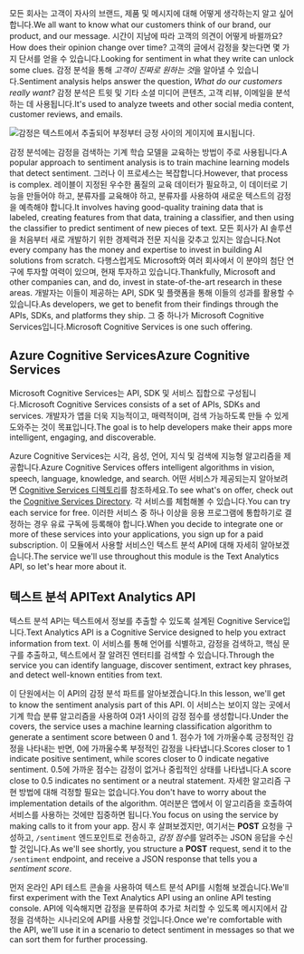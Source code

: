 <span data-ttu-id="09f5b-101">모든 회사는 고객이 자사의 브랜드, 제품 및 메시지에 대해 어떻게 생각하는지 알고 싶어 합니다.</span><span class="sxs-lookup"><span data-stu-id="09f5b-101">We all want to know what our customers think of our brand, our product, and our message.</span></span> <span data-ttu-id="09f5b-102">시간이 지남에 따라 고객의 의견이 어떻게 바뀔까요?</span><span class="sxs-lookup"><span data-stu-id="09f5b-102">How does their opinion change over time?</span></span> <span data-ttu-id="09f5b-103">고객의 글에서 감정을 찾는다면 몇 가지 단서를 얻을 수 있습니다.</span><span class="sxs-lookup"><span data-stu-id="09f5b-103">Looking for sentiment in what they write can unlock some clues.</span></span> <span data-ttu-id="09f5b-104">감정 분석을 통해 *고객이 진짜로 원하는 것*을 알아낼 수 있습니다.</span><span class="sxs-lookup"><span data-stu-id="09f5b-104">Sentiment analysis helps answer the question, *What do our customers really want?*</span></span> <span data-ttu-id="09f5b-105">감정 분석은 트윗 및 기타 소셜 미디어 콘텐츠, 고객 리뷰, 이메일을 분석하는 데 사용됩니다.</span><span class="sxs-lookup"><span data-stu-id="09f5b-105">It's used to analyze tweets and other social media content, customer reviews, and emails.</span></span>

![감정은 텍스트에서 추출되어 부정부터 긍정 사이의 게이지에 표시됩니다.](../media/sentiment-analysis.png)

 <span data-ttu-id="09f5b-107">감정 분석에는 감정을 검색하는 기계 학습 모델을 교육하는 방법이 주로 사용됩니다.</span><span class="sxs-lookup"><span data-stu-id="09f5b-107">A popular approach to sentiment analysis is to train machine learning models that detect sentiment.</span></span> <span data-ttu-id="09f5b-108">그러나 이 프로세스는 복잡합니다.</span><span class="sxs-lookup"><span data-stu-id="09f5b-108">However, that process is complex.</span></span> <span data-ttu-id="09f5b-109">레이블이 지정된 우수한 품질의 교육 데이터가 필요하고, 이 데이터로 기능을 만들어야 하고, 분류자를 교육해야 하고, 분류자를 사용하여 새로운 텍스트의 감정을 예측해야 합니다.</span><span class="sxs-lookup"><span data-stu-id="09f5b-109">It involves having good-quality training data that is labeled, creating features from that data, training a classifier, and then using the classifier to predict sentiment of new pieces of text.</span></span> <span data-ttu-id="09f5b-110">모든 회사가 AI 솔루션을 처음부터 새로 개발하기 위한 경제력과 전문 지식을 갖추고 있지는 않습니다.</span><span class="sxs-lookup"><span data-stu-id="09f5b-110">Not every company has the money and expertise to invest in building AI solutions from scratch.</span></span> <span data-ttu-id="09f5b-111">다행스럽게도 Microsoft와 여러 회사에서 이 분야의 첨단 연구에 투자할 여력이 있으며, 현재 투자하고 있습니다.</span><span class="sxs-lookup"><span data-stu-id="09f5b-111">Thankfully, Microsoft and other companies can, and do, invest in state-of-the-art research in these areas.</span></span> <span data-ttu-id="09f5b-112">개발자는 이들이 제공하는 API, SDK 및 플랫폼을 통해 이들의 성과를 활용할 수 있습니다.</span><span class="sxs-lookup"><span data-stu-id="09f5b-112">As developers, we get to benefit from their findings through the APIs, SDKs, and platforms they ship.</span></span> <span data-ttu-id="09f5b-113">그 중 하나가 Microsoft Cognitive Services입니다.</span><span class="sxs-lookup"><span data-stu-id="09f5b-113">Microsoft Cognitive Services is one such offering.</span></span>

## <a name="azure-cognitive-services"></a><span data-ttu-id="09f5b-114">Azure Cognitive Services</span><span class="sxs-lookup"><span data-stu-id="09f5b-114">Azure Cognitive Services</span></span>

<span data-ttu-id="09f5b-115">Microsoft Cognitive Services는 API, SDK 및 서비스 집합으로 구성됩니다.</span><span class="sxs-lookup"><span data-stu-id="09f5b-115">Microsoft Cognitive Services consists of a set of APIs, SDKs and services.</span></span> <span data-ttu-id="09f5b-116">개발자가 앱을 더욱 지능적이고, 매력적이며, 검색 가능하도록 만들 수 있게 도와주는 것이 목표입니다.</span><span class="sxs-lookup"><span data-stu-id="09f5b-116">The goal is to help developers make their apps more intelligent, engaging, and discoverable.</span></span>

<span data-ttu-id="09f5b-117">Azure Cognitive Services는 시각, 음성, 언어, 지식 및 검색에 지능형 알고리즘을 제공합니다.</span><span class="sxs-lookup"><span data-stu-id="09f5b-117">Azure Cognitive Services offers intelligent algorithms in vision, speech, language, knowledge, and search.</span></span> <span data-ttu-id="09f5b-118">어떤 서비스가 제공되는지 알아보려면 [Cognitive Services 디렉토리](https://azure.microsoft.com/services/cognitive-services/directory/)를 참조하세요.</span><span class="sxs-lookup"><span data-stu-id="09f5b-118">To see what's on offer, check out the [Cognitive Services Directory](https://azure.microsoft.com/services/cognitive-services/directory/).</span></span> <span data-ttu-id="09f5b-119">각 서비스를 체험해볼 수 있습니다.</span><span class="sxs-lookup"><span data-stu-id="09f5b-119">You can try each service for free.</span></span> <span data-ttu-id="09f5b-120">이러한 서비스 중 하나 이상을 응용 프로그램에 통합하기로 결정하는 경우 유료 구독에 등록해야 합니다.</span><span class="sxs-lookup"><span data-stu-id="09f5b-120">When you decide to integrate one or more of these services into your applications, you sign up for a paid subscription.</span></span> <span data-ttu-id="09f5b-121">이 모듈에서 사용할 서비스인 텍스트 분석 API에 대해 자세히 알아보겠습니다.</span><span class="sxs-lookup"><span data-stu-id="09f5b-121">The service we'll use throughout this module is the Text Analytics API, so let's hear more about it.</span></span>

## <a name="text-analytics-api"></a><span data-ttu-id="09f5b-122">텍스트 분석 API</span><span class="sxs-lookup"><span data-stu-id="09f5b-122">Text Analytics API</span></span>

<span data-ttu-id="09f5b-123">텍스트 분석 API는 텍스트에서 정보를 추출할 수 있도록 설계된 Cognitive Service입니다.</span><span class="sxs-lookup"><span data-stu-id="09f5b-123">Text Analytics API is a Cognitive Service designed to help you extract information from text.</span></span> <span data-ttu-id="09f5b-124">이 서비스를 통해 언어를 식별하고, 감정을 검색하고, 핵심 문구를 추출하고, 텍스트에서 잘 알려진 엔터티를 검색할 수 있습니다.</span><span class="sxs-lookup"><span data-stu-id="09f5b-124">Through the service you can identify language, discover sentiment, extract key phrases, and detect well-known entities from text.</span></span> 

<span data-ttu-id="09f5b-125">이 단원에서는 이 API의 감정 분석 파트를 알아보겠습니다.</span><span class="sxs-lookup"><span data-stu-id="09f5b-125">In this lesson, we'll get to know the sentiment analysis part of this API.</span></span> <span data-ttu-id="09f5b-126">이 서비스는 보이지 않는 곳에서 기계 학습 분류 알고리즘을 사용하여 0과1 사이의 감정 점수를 생성합니다.</span><span class="sxs-lookup"><span data-stu-id="09f5b-126">Under the covers, the service uses a machine learning classification algorithm to generate a sentiment score between 0 and 1.</span></span> <span data-ttu-id="09f5b-127">점수가 1에 가까울수록 긍정적인 감정을 나타내는 반면, 0에 가까울수록 부정적인 감정을 나타냅니다.</span><span class="sxs-lookup"><span data-stu-id="09f5b-127">Scores closer to 1 indicate positive sentiment, while scores closer to 0 indicate negative sentiment.</span></span> <span data-ttu-id="09f5b-128">0.5에 가까운 점수는 감정이 없거나 중립적인 상태를 나타냅니다.</span><span class="sxs-lookup"><span data-stu-id="09f5b-128">A score close to 0.5 indicates no sentiment or a neutral statement.</span></span> <span data-ttu-id="09f5b-129">자세한 알고리즘 구현 방법에 대해 걱정할 필요는 없습니다.</span><span class="sxs-lookup"><span data-stu-id="09f5b-129">You don't have to worry about the implementation details of the algorithm.</span></span> <span data-ttu-id="09f5b-130">여러분은 앱에서 이 알고리즘을 호출하여 서비스를 사용하는 것에만 집중하면 됩니다.</span><span class="sxs-lookup"><span data-stu-id="09f5b-130">You focus on using the service by making calls to it from your app.</span></span> <span data-ttu-id="09f5b-131">잠시 후 살펴보겠지만, 여기서는 **POST** 요청을 구성하고, `/sentiment` 엔드포인트로 전송하고, *감정 점수*를 알려주는 JSON 응답을 수신할 것입니다.</span><span class="sxs-lookup"><span data-stu-id="09f5b-131">As we'll see shortly, you structure a **POST** request, send it to the `/sentiment` endpoint, and receive a JSON response that tells you a *sentiment score*.</span></span>

<span data-ttu-id="09f5b-132">먼저 온라인 API 테스트 콘솔을 사용하여 텍스트 분석 API를 시험해 보겠습니다.</span><span class="sxs-lookup"><span data-stu-id="09f5b-132">We'll first experiment with the Text Analytics API using an online API testing console.</span></span> <span data-ttu-id="09f5b-133">API에 익숙해지면 감정을 분류하여 추가로 처리할 수 있도록 메시지에서 감정을 검색하는 시나리오에 API를 사용할 것입니다.</span><span class="sxs-lookup"><span data-stu-id="09f5b-133">Once we're comfortable with the API, we'll use it in a scenario to detect sentiment in messages so that we can sort them for further processing.</span></span>